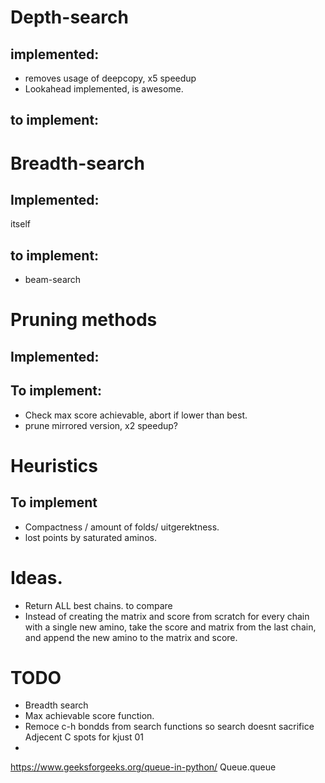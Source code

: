 # Depth-search

## implemented:
- removes usage of deepcopy, x5 speedup
- Lookahead implemented, is awesome.

## to implement:


# Breadth-search

## Implemented:

itself

## to implement:
- beam-search


# Pruning methods

## Implemented:

## To implement:
- Check max score achievable, abort if lower than best.
- prune mirrored version, x2 speedup?

# Heuristics

## To implement
- Compactness / amount of folds/ uitgerektness.
- lost points by saturated aminos.


# Ideas.

- Return ALL best chains. to compare
- Instead of creating the matrix and score from scratch for every chain with a single new amino, take the score and matrix from the last chain, and append the new amino to the matrix and score.



# TODO
- Breadth search
- Max achievable score function.
- Remoce c-h bondds from search functions so search doesnt sacrifice Adjecent C spots for kjust 01
-

https://www.geeksforgeeks.org/queue-in-python/  Queue.queue